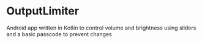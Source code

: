 # OutputLimiter
Android app written in Kotlin to control volume and brightness using sliders and a basic passcode to prevent changes
